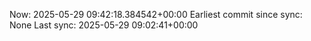 Now: 2025-05-29 09:42:18.384542+00:00 Earliest commit since sync: None Last sync: 2025-05-29 09:02:41+00:00
